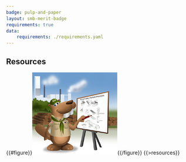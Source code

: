 ```yaml
---
badge: pulp-and-paper
layout: smb-merit-badge
requirements: true
data:
    requirements: ./requirements.yaml
---
```


## Resources

{{#figure}}<img src="pulp-and-paper-bucky.jpg" class="W(100%)" />{{/figure}}
{{>resources}}

